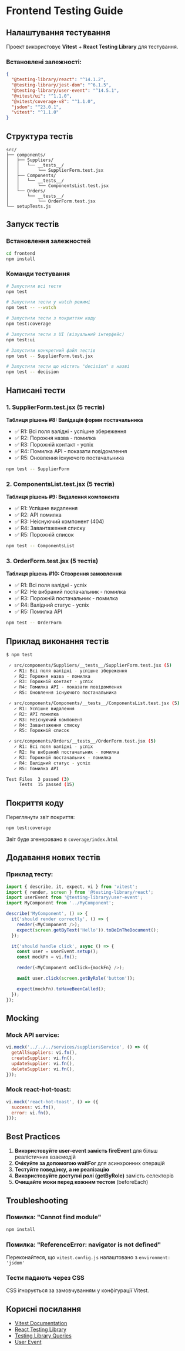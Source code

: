 # Frontend Testing Guide

## Налаштування тестування

Проект використовує **Vitest** + **React Testing Library** для тестування.

### Встановлені залежності:

```json
{
  "@testing-library/react": "^14.1.2",
  "@testing-library/jest-dom": "^6.1.5",
  "@testing-library/user-event": "^14.5.1",
  "@vitest/ui": "^1.1.0",
  "@vitest/coverage-v8": "^1.1.0",
  "jsdom": "^23.0.1",
  "vitest": "^1.1.0"
}
```

## Структура тестів

```
src/
├── components/
│   ├── Suppliers/
│   │   └── __tests__/
│   │       └── SupplierForm.test.jsx
│   ├── Components/
│   │   └── __tests__/
│   │       └── ComponentsList.test.jsx
│   └── Orders/
│       └── __tests__/
│           └── OrderForm.test.jsx
└── setupTests.js
```

## Запуск тестів

### Встановлення залежностей

```bash
cd frontend
npm install
```

### Команди тестування

```bash
# Запустити всі тести
npm test

# Запустити тести у watch режимі
npm test -- --watch

# Запустити тести з покриттям коду
npm test:coverage

# Запустити тести з UI (візуальний інтерфейс)
npm test:ui

# Запустити конкретний файл тестів
npm test -- SupplierForm.test.jsx

# Запустити тести що містять "decision" в назві
npm test -- decision
```

## Написані тести

### 1. SupplierForm.test.jsx (5 тестів)

**Таблиця рішень #8: Валідація форми постачальника**

- ✅ R1: Всі поля валідні - успішне збереження
- ✅ R2: Порожня назва - помилка
- ✅ R3: Порожній контакт - успіх
- ✅ R4: Помилка API - показати повідомлення
- ✅ R5: Оновлення існуючого постачальника

```bash
npm test -- SupplierForm
```

### 2. ComponentsList.test.jsx (5 тестів)

**Таблиця рішень #9: Видалення компонента**

- ✅ R1: Успішне видалення
- ✅ R2: API помилка
- ✅ R3: Неіснуючий компонент (404)
- ✅ R4: Завантаження списку
- ✅ R5: Порожній список

```bash
npm test -- ComponentsList
```

### 3. OrderForm.test.jsx (5 тестів)

**Таблиця рішень #10: Створення замовлення**

- ✅ R1: Всі поля валідні - успіх
- ✅ R2: Не вибраний постачальник - помилка
- ✅ R3: Порожній постачальник - помилка
- ✅ R4: Валідний статус - успіх
- ✅ R5: Помилка API

```bash
npm test -- OrderForm
```

## Приклад виконання тестів

```bash
$ npm test

 ✓ src/components/Suppliers/__tests__/SupplierForm.test.jsx (5)
   ✓ R1: Всі поля валідні - успішне збереження
   ✓ R2: Порожня назва - помилка
   ✓ R3: Порожній контакт - успіх
   ✓ R4: Помилка API - показати повідомлення
   ✓ R5: Оновлення існуючого постачальника

 ✓ src/components/Components/__tests__/ComponentsList.test.jsx (5)
   ✓ R1: Успішне видалення
   ✓ R2: API помилка
   ✓ R3: Неіснуючий компонент
   ✓ R4: Завантаження списку
   ✓ R5: Порожній список

 ✓ src/components/Orders/__tests__/OrderForm.test.jsx (5)
   ✓ R1: Всі поля валідні - успіх
   ✓ R2: Не вибраний постачальник - помилка
   ✓ R3: Порожній постачальник - помилка
   ✓ R4: Валідний статус - успіх
   ✓ R5: Помилка API

Test Files  3 passed (3)
     Tests  15 passed (15)
```

## Покриття коду

Переглянути звіт покриття:

```bash
npm test:coverage
```

Звіт буде згенеровано в `coverage/index.html`

## Додавання нових тестів

### Приклад тесту:

```javascript
import { describe, it, expect, vi } from 'vitest';
import { render, screen } from '@testing-library/react';
import userEvent from '@testing-library/user-event';
import MyComponent from '../MyComponent';

describe('MyComponent', () => {
  it('should render correctly', () => {
    render(<MyComponent />);
    expect(screen.getByText('Hello')).toBeInTheDocument();
  });

  it('should handle click', async () => {
    const user = userEvent.setup();
    const mockFn = vi.fn();

    render(<MyComponent onClick={mockFn} />);

    await user.click(screen.getByRole('button'));

    expect(mockFn).toHaveBeenCalled();
  });
});
```

## Mocking

### Mock API service:

```javascript
vi.mock('../../../services/suppliersService', () => ({
  getAllSuppliers: vi.fn(),
  createSupplier: vi.fn(),
  updateSupplier: vi.fn(),
  deleteSupplier: vi.fn(),
}));
```

### Mock react-hot-toast:

```javascript
vi.mock('react-hot-toast', () => ({
  success: vi.fn(),
  error: vi.fn(),
}));
```

## Best Practices

1. **Використовуйте user-event замість fireEvent** для більш реалістичних взаємодій
2. **Очікуйте за допомогою waitFor** для асинхронних операцій
3. **Тестуйте поведінку, а не реалізацію**
4. **Використовуйте доступні ролі (getByRole)** замість селекторів
5. **Очищайте моки перед кожним тестом** (beforeEach)

## Troubleshooting

### Помилка: "Cannot find module"

```bash
npm install
```

### Помилка: "ReferenceError: navigator is not defined"

Переконайтеся, що `vitest.config.js` налаштовано з `environment: 'jsdom'`

### Тести падають через CSS

CSS ігнорується за замовчуванням у конфігурації Vitest.

## Корисні посилання

- [Vitest Documentation](https://vitest.dev/)
- [React Testing Library](https://testing-library.com/react)
- [Testing Library Queries](https://testing-library.com/docs/queries/about)
- [User Event](https://testing-library.com/docs/user-event/intro)
